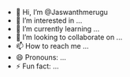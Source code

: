 - 👋 Hi, I’m @Jaswanthmerugu
- 👀 I’m interested in ...
- 🌱 I’m currently learning ...
- 💞️ I’m looking to collaborate on ...
- 📫 How to reach me ...
- 😄 Pronouns: ...
- ⚡ Fun fact: ...

<!---
Jaswanthmerugu/Jaswanthmerugu is a ✨ special ✨ repository because its `README.md` (this file) appears on your GitHub profile.
You can click the Preview link to take a look at your changes.
--->
